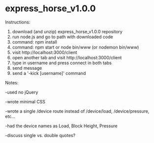 # express_horse_v1.0.0

Instructions:

1. download (and unzip) express_horse_v1.0.0 repository
2. run node.js and go to path with downloaded code
3. command: npm install
4. command: npm start or node bin/www (or nodemon bin/www)
5. visit http://localhost:3000/client
6. open another tab and visit http://localhost:3000/client
7. type in username and press connect in both tabs
8. send message
9. send a '-kick [username]' command

Notes:

-used no jQuery

-wrote minimal CSS

-wrote a single /device route instead of /device/load, /device/pressure, etc...

-had the device names as Load, Block Height, Pressure

-discuss single vs. double quotes?

